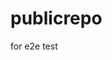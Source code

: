 # publicrepo
for e2e test





































































































































































































































































































































































































































































































































































































































































































































































































































































































































































































































































































































































































































